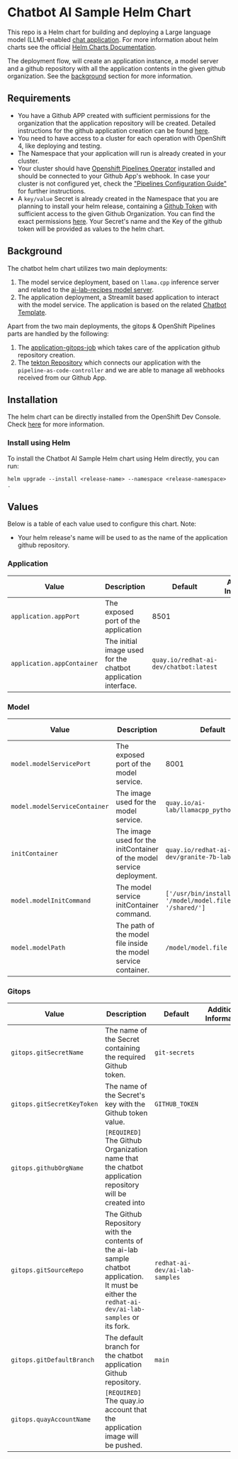 # Chatbot AI Sample Helm Chart

This repo is a Helm chart for building and deploying a Large language model (LLM)-enabled [chat application](https://github.com/redhat-ai-dev/ai-lab-samples/tree/main/chatbot). For more information about helm charts see the official [Helm Charts Documentation](https://helm.sh/).

The deployment flow, will create an application instance, a model server and a github repository with all the application contents in the given github organization. See the [background](#background) section for more information.

## Requirements

- You have a Github APP created with sufficient permissions for the organization that the application repository will be created. Detailed instructions for the github application creation can be found [here](https://github.com/redhat-ai-dev/ai-rhdh-installer/blob/main/docs/APP-SETUP.md#github-app).
- You need to have access to a cluster for each operation with OpenShift 4, like deploying and testing.
- The Namespace that your application will run is already created in your cluster.
- Your cluster should have [Openshift Pipelines Operator](https://www.redhat.com/en/technologies/cloud-computing/openshift/pipelines) installed and should be connected to your Github App's webhook. In case your cluster is not configured yet, check the ["Pipelines Configuration Guide"](https://github.com/redhat-ai-dev/ai-lab-helm-charts/blob/main/docs/PIPELINES_CONFIGURATION.md) for further instructions.
- A `key/value` Secret is already created in the Namespace that you are planning to install your helm release, containing a [Github Token](https://docs.github.com/en/authentication/keeping-your-account-and-data-secure/managing-your-personal-access-tokens#creating-a-personal-access-token-classic) with sufficient access to the given Github Organization. You can find the exact permissions [here](https://github.com/redhat-ai-dev/ai-rhdh-installer/blob/main/docs/APP-SETUP.md#procedure). Your Secret's name and the Key of the github token will be provided as values to the helm chart.

## Background

The chatbot helm chart utilizes two main deployments:

1. The model service deployment, based on `llama.cpp` inference server and related to the [ai-lab-recipes model server](https://github.com/containers/ai-lab-recipes/tree/main/model_servers/llamacpp_python).
2. The application deployment, a Streamlit based application to interact with the model service. The application is based on the related [Chatbot Template](https://github.com/redhat-ai-dev/ai-lab-template/tree/main/templates/chatbot/content).

Apart from the two main deployments, the gitops & OpenShift Pipelines parts are handled by the following:

1. The [application-gitops-job](./templates/application-gitops-job.yaml) which takes care of the application github repository creation.
2. The [tekton Repository](./templates/tekton-repository.yaml) which connects our application with the `pipeline-as-code-controller` and we are able to manage all webhooks received from our Github App.

## Installation

The helm chart can be directly installed from the OpenShift Dev Console. Check [here](https://docs.redhat.com/en/documentation/openshift_container_platform/4.8/html/building_applications/working-with-helm-charts#understanding-helm) for more information.

### Install using Helm

To install the Chatbot AI Sample Helm chart using Helm directly, you can run:

```
helm upgrade --install <release-name> --namespace <release-namespace> .
```

## Values

Below is a table of each value used to configure this chart. Note:

- Your helm release's name will be used to as the name of the application github repository.

### Application

| Value                      | Description                                                   | Default                                | Additional Information |
| -------------------------- | ------------------------------------------------------------- | -------------------------------------- | ---------------------- |
| `application.appPort`      | The exposed port of the application                           | 8501                                   |                        |
| `application.appContainer` | The initial image used for the chatbot application interface. | `quay.io/redhat-ai-dev/chatbot:latest` |                        |

### Model

| Value                         | Description                                                           | Default                                                 | Additional Information |
| ----------------------------- | --------------------------------------------------------------------- | ------------------------------------------------------- | ---------------------- |
| `model.modelServicePort`      | The exposed port of the model service.                                | 8001                                                    |                        |
| `model.modelServiceContainer` | The image used for the model service.                                 | `quay.io/ai-lab/llamacpp_python:latest`                 |                        |
| `initContainer`               | The image used for the initContainer of the model service deployment. | `quay.io/redhat-ai-dev/granite-7b-lab:latest`           |                        |
| `model.modelInitCommand`      | The model service initContainer command.                              | `['/usr/bin/install', '/model/model.file', '/shared/']` |                        |
| `model.modelPath`             | The path of the model file inside the model service container.        | `/model/model.file`                                     |                        |

### Gitops

| Value                      | Description                                                                                                                                         | Default                        | Additional Information |
| -------------------------- | --------------------------------------------------------------------------------------------------------------------------------------------------- | ------------------------------ | ---------------------- |
| `gitops.gitSecretName`     | The name of the Secret containing the required Github token.                                                                                        | `git-secrets`                  |                        |
| `gitops.gitSecretKeyToken` | The name of the Secret's key with the Github token value.                                                                                           | `GITHUB_TOKEN`                 |                        |
| `gitops.githubOrgName`     | `[REQUIRED]` The Github Organization name that the chatbot application repository will be created into                                              |                                |                        |
| `gitops.gitSourceRepo`     | The Github Repository with the contents of the ai-lab sample chatbot application. It must be either the `redhat-ai-dev/ai-lab-samples` or its fork. | `redhat-ai-dev/ai-lab-samples` |
| `gitops.gitDefaultBranch`  | The default branch for the chatbot application Github repository.                                                                                   | `main`                         |                        |
| `gitops.quayAccountName`   | `[REQUIRED]` The quay.io account that the application image will be pushed.                                                                         |                                |                        |
